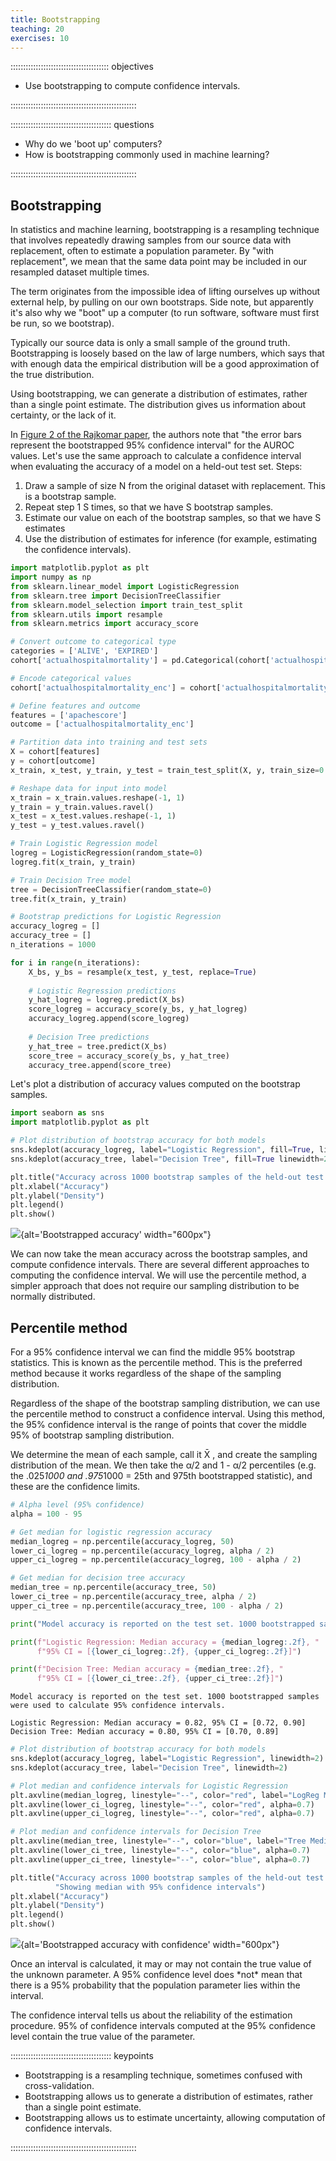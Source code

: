```yaml
---
title: Bootstrapping
teaching: 20
exercises: 10
---
```


::::::::::::::::::::::::::::::::::::::: objectives

- Use bootstrapping to compute confidence intervals.

::::::::::::::::::::::::::::::::::::::::::::::::::

:::::::::::::::::::::::::::::::::::::::: questions

- Why do we 'boot up' computers?
- How is bootstrapping commonly used in machine learning?

::::::::::::::::::::::::::::::::::::::::::::::::::

## Bootstrapping

In statistics and machine learning, bootstrapping is a resampling technique that involves repeatedly drawing samples from our source data with replacement, often to estimate a population parameter. By "with replacement", we mean that the same data point may be included in our resampled dataset multiple times.

The term originates from the impossible idea of lifting ourselves up without external help, by pulling on our own bootstraps. Side note, but apparently it's also why we "boot" up a computer (to run software, software must first be run, so we bootstrap).

Typically our source data is only a small sample of the ground truth. Bootstrapping is loosely based on the law of large numbers, which says that with enough data the empirical distribution will be a good approximation of the true distribution.

Using bootstrapping, we can generate a distribution of estimates, rather than a single point estimate. The distribution gives us information about certainty, or the lack of it.

In [Figure 2 of the Rajkomar paper](https://www.nature.com/articles/s41746-018-0029-1/figures/2), the authors note that "the error bars represent the bootstrapped 95% confidence interval" for the AUROC values. Let's use the same approach to calculate a confidence interval when evaluating the accuracy of a model on a held-out test set. Steps:

1. Draw a sample of size N from the original dataset with replacement. This is a bootstrap sample.
2. Repeat step 1 S times, so that we have S bootstrap samples.
3. Estimate our value on each of the bootstrap samples, so that we have S estimates
4. Use the distribution of estimates for inference (for example, estimating the confidence intervals).

```python
import matplotlib.pyplot as plt
import numpy as np
from sklearn.linear_model import LogisticRegression
from sklearn.tree import DecisionTreeClassifier
from sklearn.model_selection import train_test_split
from sklearn.utils import resample
from sklearn.metrics import accuracy_score

# Convert outcome to categorical type
categories = ['ALIVE', 'EXPIRED']
cohort['actualhospitalmortality'] = pd.Categorical(cohort['actualhospitalmortality'], categories=categories)

# Encode categorical values
cohort['actualhospitalmortality_enc'] = cohort['actualhospitalmortality'].cat.codes

# Define features and outcome
features = ['apachescore']
outcome = ['actualhospitalmortality_enc']

# Partition data into training and test sets
X = cohort[features]
y = cohort[outcome]
x_train, x_test, y_train, y_test = train_test_split(X, y, train_size=0.7, random_state=42)

# Reshape data for input into model
x_train = x_train.values.reshape(-1, 1)
y_train = y_train.values.ravel()
x_test = x_test.values.reshape(-1, 1)
y_test = y_test.values.ravel()

# Train Logistic Regression model
logreg = LogisticRegression(random_state=0)
logreg.fit(x_train, y_train)

# Train Decision Tree model
tree = DecisionTreeClassifier(random_state=0)
tree.fit(x_train, y_train)

# Bootstrap predictions for Logistic Regression
accuracy_logreg = []
accuracy_tree = []
n_iterations = 1000

for i in range(n_iterations):
    X_bs, y_bs = resample(x_test, y_test, replace=True)
    
    # Logistic Regression predictions
    y_hat_logreg = logreg.predict(X_bs)
    score_logreg = accuracy_score(y_bs, y_hat_logreg)
    accuracy_logreg.append(score_logreg)
    
    # Decision Tree predictions
    y_hat_tree = tree.predict(X_bs)
    score_tree = accuracy_score(y_bs, y_hat_tree)
    accuracy_tree.append(score_tree)
```

Let's plot a distribution of accuracy values computed on the bootstrap samples.

```python
import seaborn as sns
import matplotlib.pyplot as plt

# Plot distribution of bootstrap accuracy for both models
sns.kdeplot(accuracy_logreg, label="Logistic Regression", fill=True, linewidth=2)
sns.kdeplot(accuracy_tree, label="Decision Tree", fill=True linewidth=2)

plt.title("Accuracy across 1000 bootstrap samples of the held-out test set")
plt.xlabel("Accuracy")
plt.ylabel("Density")
plt.legend()
plt.show()
```

![](fig/section8-fig1-1.png){alt='Bootstrapped accuracy' width="600px"}

We can now take the mean accuracy across the bootstrap samples, and compute confidence intervals. There are several different approaches to computing the confidence interval. We will use the percentile method, a simpler approach that does not require our sampling distribution to be normally distributed.

## Percentile method

For a 95% confidence interval we can find the middle 95% bootstrap statistics. This is known as the percentile method. This is the preferred method because it works regardless of the shape of the sampling distribution.

Regardless of the shape of the bootstrap sampling distribution, we can use the percentile method to construct a confidence interval. Using this method, the 95% confidence interval is the range of points that cover the middle 95% of bootstrap sampling distribution.

We determine the mean of each sample, call it X̄ , and create the sampling distribution of the mean. We then take the α/2 and 1 - α/2 percentiles (e.g. the .025*1000 and .975*1000 = 25th and 975th bootstrapped statistic), and these are the confidence limits.

```python
# Alpha level (95% confidence)
alpha = 100 - 95

# Get median for logistic regression accuracy
median_logreg = np.percentile(accuracy_logreg, 50)
lower_ci_logreg = np.percentile(accuracy_logreg, alpha / 2)
upper_ci_logreg = np.percentile(accuracy_logreg, 100 - alpha / 2)

# Get median for decision tree accuracy
median_tree = np.percentile(accuracy_tree, 50)
lower_ci_tree = np.percentile(accuracy_tree, alpha / 2)
upper_ci_tree = np.percentile(accuracy_tree, 100 - alpha / 2)

print("Model accuracy is reported on the test set. 1000 bootstrapped samples were used to calculate 95% confidence intervals.\n")

print(f"Logistic Regression: Median accuracy = {median_logreg:.2f}, "
      f"95% CI = [{lower_ci_logreg:.2f}, {upper_ci_logreg:.2f}]")

print(f"Decision Tree: Median accuracy = {median_tree:.2f}, "
      f"95% CI = [{lower_ci_tree:.2f}, {upper_ci_tree:.2f}]")
```

```output
Model accuracy is reported on the test set. 1000 bootstrapped samples were used to calculate 95% confidence intervals.

Logistic Regression: Median accuracy = 0.82, 95% CI = [0.72, 0.90]
Decision Tree: Median accuracy = 0.80, 95% CI = [0.70, 0.89]
```

```python
# Plot distribution of bootstrap accuracy for both models
sns.kdeplot(accuracy_logreg, label="Logistic Regression", linewidth=2)
sns.kdeplot(accuracy_tree, label="Decision Tree", linewidth=2)

# Plot median and confidence intervals for Logistic Regression
plt.axvline(median_logreg, linestyle="--", color="red", label="LogReg Median")
plt.axvline(lower_ci_logreg, linestyle="--", color="red", alpha=0.7)
plt.axvline(upper_ci_logreg, linestyle="--", color="red", alpha=0.7)

# Plot median and confidence intervals for Decision Tree
plt.axvline(median_tree, linestyle="--", color="blue", label="Tree Median")
plt.axvline(lower_ci_tree, linestyle="--", color="blue", alpha=0.7)
plt.axvline(upper_ci_tree, linestyle="--", color="blue", alpha=0.7)

plt.title("Accuracy across 1000 bootstrap samples of the held-out test set\n"
          "Showing median with 95% confidence intervals")
plt.xlabel("Accuracy")
plt.ylabel("Density")
plt.legend()
plt.show()
```

![](fig/section8-fig2-1.png){alt='Bootstrapped accuracy with confidence' width="600px"}

Once an interval is calculated, it may or may not contain the true value of the unknown parameter. A 95% confidence level does \*not\* mean that there is a 95% probability that the population parameter lies within the interval.

The confidence interval tells us about the reliability of the estimation procedure. 95% of confidence intervals computed at the 95% confidence level contain the true value of the parameter.



:::::::::::::::::::::::::::::::::::::::: keypoints

- Bootstrapping is a resampling technique, sometimes confused with cross-validation.
- Bootstrapping allows us to generate a distribution of estimates, rather than a single point estimate.
- Bootstrapping allows us to estimate uncertainty, allowing computation of confidence intervals.

::::::::::::::::::::::::::::::::::::::::::::::::::


